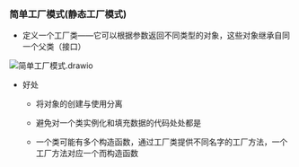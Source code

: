 ### 简单工厂模式(静态工厂模式)



* 定义一个工厂类——它可以根据参数返回不同类型的对象，这些对象继承自同一个父类（接口）

![简单工厂模式.drawio](简单工厂模式.drawio.png)

* 好处

  * 将对象的创建与使用分离

  * 避免对一个类实例化和填充数据的代码处处都是
  * 一个类可能有多个构造函数，通过工厂类提供不同名字的工厂方法，一个工厂方法对应一个而构造函数
